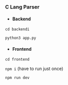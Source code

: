 ### C Lang Parser

- #### Backend
  
```cd backendi```

```python3 app.py```

- #### Frontend
  
```cd frontend```

```npm i``` (have to run just once)

```npm run dev```



